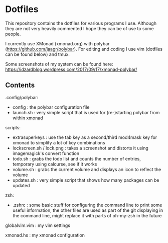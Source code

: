 # Dotfiles

This repository contains the dotfiles for various programs I use. Although they are not very heavily commented I hope they can be of use to some people.

I currently use XMonad (xmonad.org) with polybar (https://github.com/jaagr/polybar). For editing and coding I use vim (dotfiles can be found below) and tmux.

Some screenshots of my system can be found here: https://idzardblog.wordpress.com/2017/09/17/xmonad-polybar/

## Contents

.config/polybar:
* config                   : the polybar configuration file
* launch.sh                : very simple script that is used for (re-)starting polybar from within xmonad

scripts:
* extrasuperkeys           : use the tab key as a second/third mod4mask key for xmonad to simplify a lot of key combinations
* lockscreen.sh / lock.png : takes a screenshot and distorts it using imagemagick's convert function
* todo.sh                  : grabs the todo list and counts the number of entries, temporary using calcurse, see if it works
* volume.sh                : grabs the current volume and displays an icon to reflect the volume
* updates.sh               : very simple script that shows how many packages can be updated

zsh:
* .zshrc : some basic stuff for configuring the command line to print some useful information, the other files are used as part of the git displaying in the command line, might replace it with parts of oh-my-zsh in the future

globalvim.vim : my vim settings

xmonad.hs : my xmonad configuration

